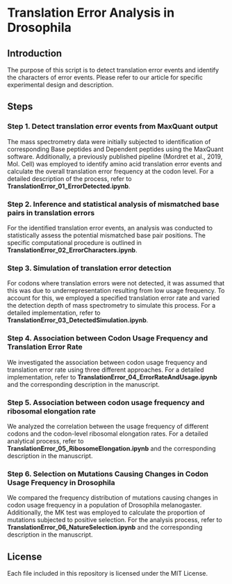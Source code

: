 # Translation Error Analysis in Drosophila

## Introduction
The purpose of this script is to detect translation error events and identify the characters of error events. Please refer to our article for specific experimental design and description.

## Steps

### Step 1. Detect translation error events from MaxQuant output
The mass spectrometry data were initially subjected to identification of corresponding Base peptides and Dependent peptides using the MaxQuant software. Additionally, a previously published pipeline (Mordret et al., 2019, Mol. Cell) was employed to identify amino acid translation error events and calculate the overall translation error frequency at the codon level. For a detailed description of the process, refer to **TranslationError_01_ErrorDetected.ipynb**.

### Step 2. Inference and statistical analysis of mismatched base pairs in translation errors
For the identified translation error events, an analysis was conducted to statistically assess the potential mismatched base pair positions. The specific computational procedure is outlined in **TranslationError_02_ErrorCharacters.ipynb**.

### Step 3. Simulation of translation error detection
For codons where translation errors were not detected, it was assumed that this was due to underrepresentation resulting from low usage frequency. To account for this, we employed a specified translation error rate and varied the detection depth of mass spectrometry to simulate this process. For a detailed implementation, refer to **TranslationError_03_DetectedSimulation.ipynb**.

### Step 4. Association between Codon Usage Frequency and Translation Error Rate
We investigated the association between codon usage frequency and translation error rate using three different approaches. For a detailed implementation, refer to **TranslationError_04_ErrorRateAndUsage.ipynb** and the corresponding description in the manuscript.

### Step 5. Association between codon usage frequency and ribosomal elongation rate
We analyzed the correlation between the usage frequency of different codons and the codon-level ribosomal elongation rates. For a detailed analytical process, refer to **TranslationError_05_RibosomeElongation.ipynb** and the corresponding description in the manuscript.

### Step 6. Selection on Mutations Causing Changes in Codon Usage Frequency in Drosophila
We compared the frequency distribution of mutations causing changes in codon usage frequency in a population of Drosophila melanogaster. Additionally, the MK test was employed to calculate the proportion of mutations subjected to positive selection. For the analysis process, refer to **TranslationError_06_NatureSelection.ipynb** and the corresponding description in the manuscript.

## License
Each file included in this repository is licensed under the MIT License.

